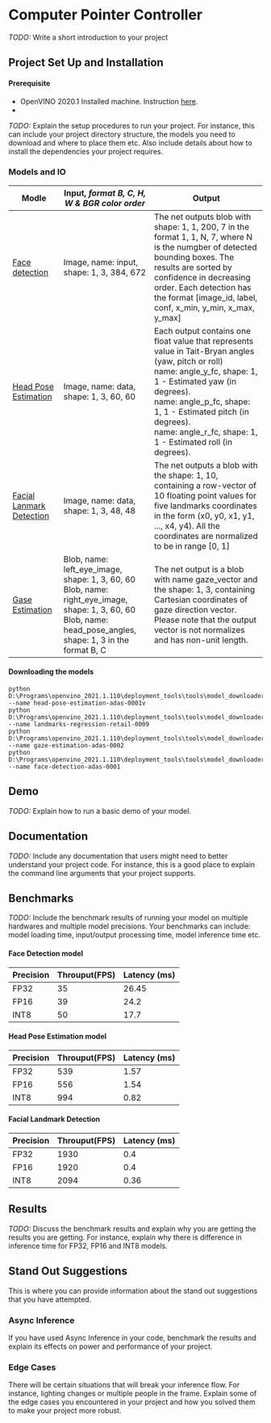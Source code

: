 # Computer Pointer Controller

*TODO:* Write a short introduction to your project

## Project Set Up and Installation
#### Prerequisite
* OpenVINO 2020.1 Installed machine. Instruction [here](https://docs.openvinotoolkit.org/2020.1/index.html).
* 
*TODO:* Explain the setup procedures to run your project. For instance, this can include your project directory structure, the models you need to download and where to place them etc. Also include details about how to install the dependencies your project requires.

### Models and IO
|Modle | Input, _format B, C, H, W & BGR color order_ | Output
|---|---|---|
| [Face detection](https://docs.openvinotoolkit.org/latest/omz_models_model_face_detection_adas_0001.html)  | Image, name: input, shape: 1, 3, 384, 672  |The net outputs blob with shape: 1, 1, 200, 7 in the format 1, 1, N, 7, where N is the numgber of detected bounding boxes. The results are sorted by confidence in decreasing order. Each detection has the format [image_id, label, conf, x_min, y_min, x_max, y_max] |
| [Head Pose Estimation](https://docs.openvinotoolkit.org/latest/omz_models_model_head_pose_estimation_adas_0001.html)  | Image, name: data, shape: 1, 3, 60, 60  |Each output contains one float value that represents value in Tait-Bryan angles (yaw, pitch or roll)</br> name: angle_y_fc, shape: 1, 1 - Estimated yaw (in degrees).</br> name: angle_p_fc, shape: 1, 1 - Estimated pitch (in degrees).</br> name: angle_r_fc, shape: 1, 1 - Estimated roll (in degrees).|
| [Facial Lanmark Detection](https://docs.openvinotoolkit.org/latest/omz_models_model_landmarks_regression_retail_0009.html)| Image, name: data, shape: 1, 3, 48, 48| The net outputs a blob with the shape: 1, 10, containing a row-vector of 10 floating point values for five landmarks coordinates in the form (x0, y0, x1, y1, ..., x4, y4). All the coordinates are normalized to be in range [0, 1]|
| [Gase Estimation](https://docs.openvinotoolkit.org/latest/omz_models_model_gaze_estimation_adas_0002.html) | Blob, name: left_eye_image, shape: 1, 3, 60, 60 </br> Blob, name: right_eye_image, shape: 1, 3, 60, 60 </br> Blob, name: head_pose_angles, shape: 1, 3 in the format B, C | The net output is a blob with name gaze_vector and the shape: 1, 3, containing Cartesian coordinates of gaze direction vector. Please note that the output vector is not normalizes and has non-unit length.|
#### Downloading the models
```
python D:\Programs\openvino_2021.1.110\deployment_tools\tools\model_downloader\downloader.py --name head-pose-estimation-adas-0001v
python D:\Programs\openvino_2021.1.110\deployment_tools\tools\model_downloader\downloader.py --name landmarks-regression-retail-0009
python D:\Programs\openvino_2021.1.110\deployment_tools\tools\model_downloader\downloader.py --name gaze-estimation-adas-0002
python D:\Programs\openvino_2021.1.110\deployment_tools\tools\model_downloader\downloader.py --name face-detection-adas-0001
```
## Demo
*TODO:* Explain how to run a basic demo of your model.

## Documentation
*TODO:* Include any documentation that users might need to better understand your project code. For instance, this is a good place to explain the command line arguments that your project supports.

## Benchmarks
*TODO:* Include the benchmark results of running your model on multiple hardwares and multiple model precisions. Your benchmarks can include: model loading time, input/output processing time, model inference time etc.
#### Face Detection model
| Precision | Throuput(FPS) | Latency (ms) |
|---|---|---|
| FP32 | 35 | 26.45|
| FP16 | 39 | 24.2 |
| INT8 | 50 | 17.7 |
#### Head Pose Estimation model
| Precision | Throuput(FPS) | Latency (ms) |
|---|---|---|
| FP32 | 539 | 1.57|
| FP16 | 556 | 1.54 |
| INT8 | 994 | 0.82 |

#### Facial Landmark Detection
| Precision | Throuput(FPS) | Latency (ms) |
|---|---|---|
| FP32 | 1930 | 0.4|
| FP16 | 1920 | 0.4 |
| INT8 | 2094 | 0.36 |

## Results
*TODO:* Discuss the benchmark results and explain why you are getting the results you are getting. For instance, explain why there is difference in inference time for FP32, FP16 and INT8 models.

## Stand Out Suggestions
This is where you can provide information about the stand out suggestions that you have attempted.

### Async Inference
If you have used Async Inference in your code, benchmark the results and explain its effects on power and performance of your project.

### Edge Cases
There will be certain situations that will break your inference flow. For instance, lighting changes or multiple people in the frame. Explain some of the edge cases you encountered in your project and how you solved them to make your project more robust.
